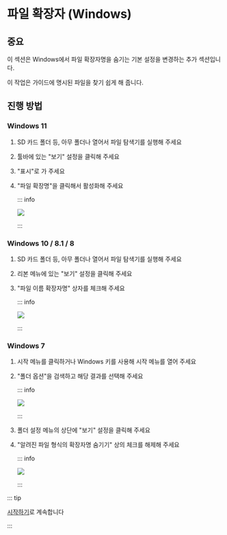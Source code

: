 # 파일 확장자 (Windows)

## 중요

이 섹션은 Windows에서 파일 확장자명을 숨기는 기본 설정을 변경하는 추가 섹션입니다.

이 작업은 가이드에 명시된 파일을 찾기 쉽게 해 줍니다.

## 진행 방법

### Windows 11

1. SD 카드 폴더 등, 아무 폴더나 열어서 파일 탐색기를 실행해 주세요
2. 툴바에 있는 "보기" 설정을 클릭해 주세요
3. "표시"로 가 주세요
4. "파일 확장명"을 클릭해서 활성화해 주세요

    ::: info

    ![](/images/screenshots/windows-11-file-extensions.png)

    :::

### Windows 10 / 8.1 / 8

1. SD 카드 폴더 등, 아무 폴더나 열어서 파일 탐색기를 실행해 주세요
2. 리본 메뉴에 있는 "보기" 설정을 클릭해 주세요
3. "파일 이름 확장자명" 상자를 체크해 주세요

    ::: info

    ![](/images/screenshots/windows-10-file-extensions.png)

    :::

### Windows 7

1. 시작 메뉴를 클릭하거나 Windows 키를 사용해 시작 메뉴를 열어 주세요

2. "폴더 옵션"을 검색하고 해당 결과를 선택해 주세요

    ::: info

    ![](/images/screenshots/windows-7-folder-options-start-menu.png)

    :::

3. 폴더 설정 메뉴의 상단에 "보기" 설정을 클릭해 주세요

4. "알려진 파일 형식의 확장자명 숨기기" 상의 체크를 해제해 주세요

    ::: info

    ![](/images/screenshots/windows-7-folder-options.png)

    :::

::: tip

[시작하기](get-started)로 계속합니다

:::
